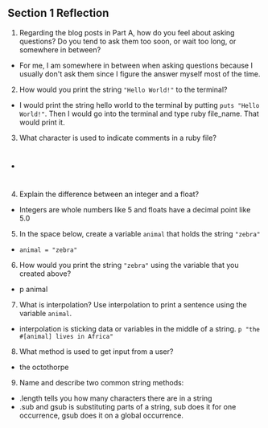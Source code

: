 ## Section 1 Reflection

1. Regarding the blog posts in Part A, how do you feel about asking questions? Do you tend to ask them too soon, or wait too long, or somewhere in between?
  * For me, I am somewhere in between when asking questions because I usually don't ask them since I figure the answer myself most of the time.

2. How would you print the string `"Hello World!"` to the terminal?
  * I would print the string hello world to the terminal by putting `puts "Hello World!"`. Then I would go into the terminal and type ruby file_name. That would print it.

3. What character is used to indicate comments in a ruby file?
  * #

4. Explain the difference between an integer and a float?
  * Integers are whole numbers like 5 and floats have a decimal point like 5.0

5. In the space below, create a variable `animal` that holds the string `"zebra"`
  * `animal = "zebra"`

6. How would you print the string `"zebra"` using the variable that you created above?
  * p animal

7. What is interpolation? Use interpolation to print a sentence using the variable `animal`.
  * interpolation is sticking data or variables in the middle of a string.
  `p "the #[animal] lives in Africa"`

8. What method is used to get input from a user?
  * the octothorpe

9. Name and describe two common string methods:
  * .length tells you how many characters there are in a string
  * .sub and gsub is substituting parts of a string, sub does it for one occurrence, gsub does it on a global occurrence.
